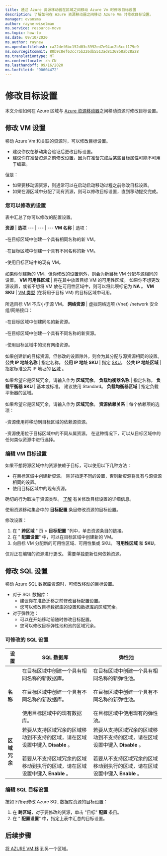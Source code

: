 ```yaml
---
title: 通过 Azure 资源移动器在区域之间移动 Azure Vm 时修改目标设置
description: 了解如何在 Azure 资源移动器之间移动 Azure Vm 时修改目标设置。
manager: evansma
author: rayne-wiselman
ms.service: resource-move
ms.topic: how-to
ms.date: 09/10/2020
ms.author: raynew
ms.openlocfilehash: ca22def6bc152d03c3992ed7e94ac2b5ccf179e9
ms.sourcegitcommit: 80b9c8ef63cc75b226db5513ad81368b8ab28a28
ms.translationtype: MT
ms.contentlocale: zh-CN
ms.lasthandoff: 09/16/2020
ms.locfileid: "90604472"
---
```

# <a name="modify-target-settings"></a>修改目标设置

本文介绍如何在 Azure 区域与 [Azure 资源移动器](overview.md)之间移动资源时修改目标设置。


## <a name="modify-vm-settings"></a>修改 VM 设置

移动 Azure Vm 和关联的资源时，可以修改目标设置。 

- 建议你仅在移动集合验证后更改目标设置。
- 建议你在准备资源之前修改设置，因为在准备完成后某些目标属性可能不可用于编辑。

但是：
- 如果要移动源资源，则通常可以在启动启动移动过程之前修改目标设置。
- 如果在源区域中分配了现有资源，则可以修改目标设置，直到移动提交完成。

### <a name="settings-you-can-modify"></a>您可以修改的设置

表中汇总了你可以修改的配置设置。

**资源** | **选项** 
--- | --- | --- 
**VM 名称** | 选项：<br/><br/> -在目标区域中创建一个具有相同名称的新 VM。<br/><br/> -在目标区域中创建一个具有不同名称的新 VM。<br/><br/> -使用目标区域中的现有 VM。<br/><br/> 如果你创建新的 VM，但你修改的设置例外，则会为新目标 VM 分配与源相同的设置。
**VM 可用性区域** | 将在其中放置目标 VM 的可用性区域。 如果你不想更改源设置，或者不想将 VM 放在可用性区域中，则可以将此项标记为 **NA** 。
**VM SKU** | [VM 类型](https://azure.microsoft.com/pricing/details/virtual-machines/series/) (在将用于目标 VM) 的目标区域中可用。<br/><br/> 所选目标 VM 不应小于源 VM。
**网络资源** | 虚拟网络选项 (Vnet) /network 安全组/网络接口：<br/><br/> -在目标区域中创建同名的新资源。<br/><br/> -在目标区域中创建一个具有不同名称的新资源。<br/><br/> -使用目标区域中的现有网络资源。<br/><br/> 如果创建新的目标资源，但修改的设置除外，则会为其分配与源资源相同的设置。
**公共 IP 地址名称** | 指定名称。
**公用 IP 地址 SKU** | 指定 [SKU](https://docs.microsoft.com/azure/virtual-network/virtual-network-ip-addresses-overview-arm#sku)。
**公共 IP 地址区域** | 指定标准公共 IP 地址的 [区域](https://docs.microsoft.com/azure/virtual-network/virtual-network-ip-addresses-overview-arm#standard) 。<br/><br/> 如果希望它是区域冗余，请输入作为 **区域冗余**。
**负载均衡器名称** | 指定名称。
**负载平衡器 SKU** | 基本或标准。 建议使用 Standard。
**负载均衡器区域** | 指定负载平衡器的区域。 <br/><br/> 如果希望它是区域冗余，请输入作为 **区域冗余**。
**资源依赖关系** | 每个依赖项的选项：<br/><br/>-资源使用将移动到目标区域的依赖源资源。<br/><br/> -资源使用位于目标区域中的不同从属资源。 在这种情况下，可以从目标区域中的任何类似资源中进行选择。

### <a name="edit-vm-target-settings"></a>编辑 VM 目标设置

如果不想将源区域中的资源依赖于目标，可以使用以下几种方法：

- 在目标区域中创建新资源。 除非指定不同的设置，否则新资源将具有与源资源相同的设置。
- 使用目标区域中的现有资源。

确切的行为取决于资源类型。 [了解](modify-target-settings.md) 有关修改目标设置的详细信息。

使用资源移动集合中的 **目标配置** 条目修改资源的目标设置。 

修改设置： 

1. 在 " **跨区域** " 页 > **目标配置** "列中，单击资源条目的链接。
2. 在 " **配置设置**" 中，可以在目标区域中创建新的 VM。
3. 向目标 VM 分配新的可用性区域、可用性集或 SKU。 **可用性区域** 和 **SKU**。

仅对正在编辑的资源进行更改。 需要单独更新任何依赖资源。


## <a name="modify-sql-settings"></a>修改 SQL 设置

移动 Azure SQL 数据库资源时，可修改移动的目标设置。 

- 对于 SQL 数据库：
    - 建议你在准备迁移之前修改目标配置设置。
    - 您可以修改目标数据库的设置和数据库的区域冗余。
- 对于弹性池：
    -  可以在开始移动前随时修改目标配置。
    - 您可以修改目标弹性池和池的区域冗余。 

### <a name="sql-settings-you-can-modify"></a>可修改的 SQL 设置

**设置** | **SQL 数据库** | **弹性池**
--- | --- | ---
**名称** | 在目标区域中创建一个具有相同名称的新数据库。<br/><br/> 在目标区域中创建一个具有不同名称的新数据库。<br/><br/> 使用目标区域中的现有数据库。 | 在目标区域中创建一个具有相同名称的新弹性池。<br/><br/> 在目标区域中创建一个具有不同名称的新弹性池。<br/><br/> 在目标区域中使用现有的弹性池。
**区域冗余** | 若要从支持区域冗余的区域移动到不支持的区域，请在区域设置中键入 **Disable** 。<br/><br/> 若要从不支持区域冗余的区域移动到执行的区域，请在区域设置中键入 **Enable** 。 | 若要从支持区域冗余的区域移动到不支持的区域，请在区域设置中键入 **Disable** 。<br/><br/> 若要从不支持区域冗余的区域移动到执行的区域，请在区域设置中键入 **Enable** 。

### <a name="edit-sql-target-settings"></a>编辑 SQL 目标设置

按如下所示修改 Azure SQL 数据库资源的目标设置： 

1. 在 **跨区域**，对于要修改的资源，单击 "目标" **配置** 条目。
2. 在 " **配置设置**" 中，指定上表中汇总的目标设置。

## <a name="next-steps"></a>后续步骤

[将 AZURE VM 移](tutorial-move-region-virtual-machines.md) 到另一个区域。
